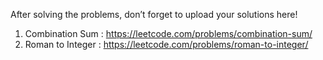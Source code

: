 After solving the problems, don’t forget to upload your solutions here!

1. Combination Sum : https://leetcode.com/problems/combination-sum/ 
2. Roman to Integer : https://leetcode.com/problems/roman-to-integer/
